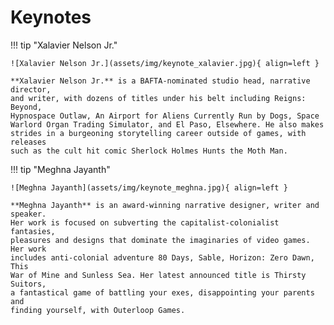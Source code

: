 # Keynotes

!!! tip "Xalavier Nelson Jr."

    ![Xalavier Nelson Jr.](assets/img/keynote_xalavier.jpg){ align=left }

    **Xalavier Nelson Jr.** is a BAFTA-nominated studio head, narrative director,
    and writer, with dozens of titles under his belt including Reigns: Beyond,
    Hypnospace Outlaw, An Airport for Aliens Currently Run by Dogs, Space
    Warlord Organ Trading Simulator, and El Paso, Elsewhere. He also makes
    strides in a burgeoning storytelling career outside of games, with releases
    such as the cult hit comic Sherlock Holmes Hunts the Moth Man.

!!! tip "Meghna Jayanth"

    ![Meghna Jayanth](assets/img/keynote_meghna.jpg){ align=left }

    **Meghna Jayanth** is an award-winning narrative designer, writer and speaker.
    Her work is focused on subverting the capitalist-colonialist fantasies,
    pleasures and designs that dominate the imaginaries of video games. Her work
    includes anti-colonial adventure 80 Days, Sable, Horizon: Zero Dawn, This
    War of Mine and Sunless Sea. Her latest announced title is Thirsty Suitors,
    a fantastical game of battling your exes, disappointing your parents and
    finding yourself, with Outerloop Games.
